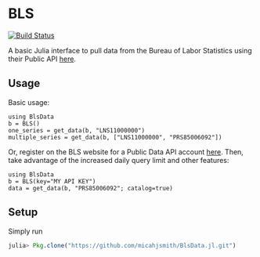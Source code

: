 # BLS
[![Build Status](https://travis-ci.org/micahjsmith/BlsData.jl.svg?branch=master)](https://travis-ci.org/micahjsmith/BlsData.jl)

A basic Julia interface to pull data from the Bureau of Labor Statistics using
their Public API [here](http://www.bls.gov/developers/home.htm).

## Usage

Basic usage:
```
using BlsData
b = BLS()
one_series = get_data(b, "LNS11000000")
multiple_series = get_data(b, ["LNS11000000", "PRS85006092"])
```

Or, register on the BLS website for a Public Data API account
[here](http://data.bls.gov/registrationEngine/). Then, take advantage of the
increased daily query limit and other features:
```
using BlsData
b = BLS(key="MY API KEY")
data = get_data(b, "PRS85006092"; catalog=true)
```

## Setup

Simply run
```julia
julia> Pkg.clone("https://github.com/micahjsmith/BlsData.jl.git")
```

